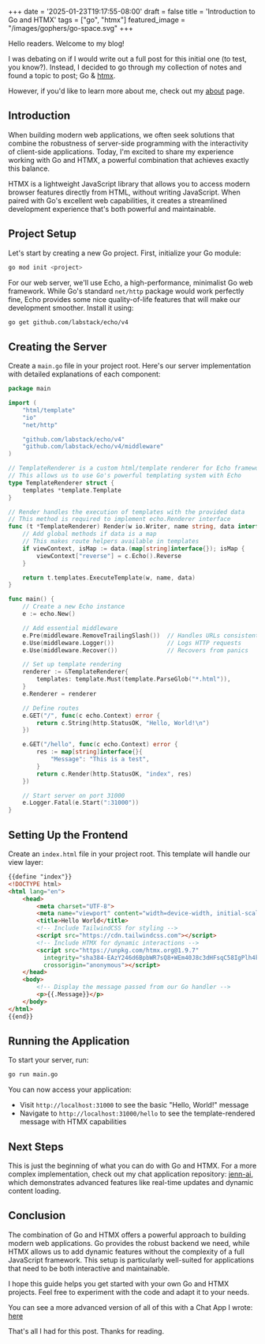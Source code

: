 +++
date = '2025-01-23T19:17:55-08:00'
draft = false
title = 'Introduction to Go and HTMX'
tags = ["go", "htmx"]
featured_image = "/images/gophers/go-space.svg"
+++

Hello readers. Welcome to my blog!

I was debating on if I would write out a full post for this initial one (to test, you know?).
Instead, I decided to go through my collection of notes and found a topic to post; Go & [htmx](https://htmx.org/docs/#introduction).

However, if you'd like to learn more about me, check out my [about](https://blog.mikesahari.com/about/) page.

## Introduction

When building modern web applications, we often seek solutions that combine the robustness of server-side programming with the interactivity of client-side applications. Today, I'm excited to share my experience working with Go and HTMX, a powerful combination that achieves exactly this balance.

HTMX is a lightweight JavaScript library that allows you to access modern browser features directly from HTML, without writing JavaScript. When paired with Go's excellent web capabilities, it creates a streamlined development experience that's both powerful and maintainable.

## Project Setup

Let's start by creating a new Go project. First, initialize your Go module:

```bash
go mod init <project>
```

For our web server, we'll use Echo, a high-performance, minimalist Go web framework. While Go's standard `net/http` package would work perfectly fine, Echo provides some nice quality-of-life features that will make our development smoother. Install it using:

```bash
go get github.com/labstack/echo/v4
```

## Creating the Server

Create a `main.go` file in your project root. Here's our server implementation with detailed explanations of each component:

```go
package main

import (
    "html/template"
    "io"
    "net/http"

    "github.com/labstack/echo/v4"
    "github.com/labstack/echo/v4/middleware"
)

// TemplateRenderer is a custom html/template renderer for Echo framework
// This allows us to use Go's powerful templating system with Echo
type TemplateRenderer struct {
    templates *template.Template
}

// Render handles the execution of templates with the provided data
// This method is required to implement echo.Renderer interface
func (t *TemplateRenderer) Render(w io.Writer, name string, data interface{}, c echo.Context) error {
    // Add global methods if data is a map
    // This makes route helpers available in templates
    if viewContext, isMap := data.(map[string]interface{}); isMap {
        viewContext["reverse"] = c.Echo().Reverse
    }

    return t.templates.ExecuteTemplate(w, name, data)
}

func main() {
    // Create a new Echo instance
    e := echo.New()

    // Add essential middleware
    e.Pre(middleware.RemoveTrailingSlash())  // Handles URLs consistently with/without trailing slash
    e.Use(middleware.Logger())               // Logs HTTP requests
    e.Use(middleware.Recover())              // Recovers from panics

    // Set up template rendering
    renderer := &TemplateRenderer{
        templates: template.Must(template.ParseGlob("*.html")),
    }
    e.Renderer = renderer

    // Define routes
    e.GET("/", func(c echo.Context) error {
        return c.String(http.StatusOK, "Hello, World!\n")
    })

    e.GET("/hello", func(c echo.Context) error {
        res := map[string]interface{}{
            "Message": "This is a test",
        }
        return c.Render(http.StatusOK, "index", res)
    })

    // Start server on port 31000
    e.Logger.Fatal(e.Start(":31000"))
}
```

## Setting Up the Frontend

Create an `index.html` file in your project root. This template will handle our view layer:

```html
{{define "index"}}
<!DOCTYPE html>
<html lang="en">
    <head>
        <meta charset="UTF-8">
        <meta name="viewport" content="width=device-width, initial-scale=1.0">
        <title>Hello World</title>
        <!-- Include TailwindCSS for styling -->
        <script src="https://cdn.tailwindcss.com"></script>
        <!-- Include HTMX for dynamic interactions -->
        <script src="https://unpkg.com/htmx.org@1.9.7"
          integrity="sha384-EAzY246d6BpbWR7sQ8+WEm40J8c3dHFsqC58IgPlh4kMbRRI6P6WA+LA/qGAyAu8"
          crossorigin="anonymous"></script>
    </head>
    <body>
        <!-- Display the message passed from our Go handler -->
        <p>{{.Message}}</p>
    </body>
</html>
{{end}}
```

## Running the Application

To start your server, run:

```bash
go run main.go
```

You can now access your application:
- Visit `http://localhost:31000` to see the basic "Hello, World!" message
- Navigate to `http://localhost:31000/hello` to see the template-rendered message with HTMX capabilities

## Next Steps

This is just the beginning of what you can do with Go and HTMX. For a more complex implementation, check out my chat application repository: [jenn-ai](https://github.com/So-Sahari/jenn-ai), which demonstrates advanced features like real-time updates and dynamic content loading.

## Conclusion

The combination of Go and HTMX offers a powerful approach to building modern web applications. Go provides the robust backend we need, while HTMX allows us to add dynamic features without the complexity of a full JavaScript framework. This setup is particularly well-suited for applications that need to be both interactive and maintainable.

I hope this guide helps you get started with your own Go and HTMX projects. Feel free to experiment with the code and adapt it to your needs.

You can see a more advanced version of all of this with a Chat App I wrote: [here](https://github.com/So-Sahari/jenn-ai)

That's all I had for this post. Thanks for reading.
